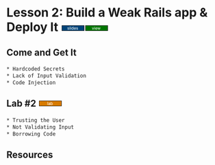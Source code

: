 # Lesson 2: Build a Weak Rails app & Deploy It [![slides](../_images/slides-clean.png)]()[![view](../_images/view-clean.png)](https://speakerdeck.com/devsecops/devsecops-bootcamp-week-2-lesson-2)

## Come and Get It

```
* Hardcoded Secrets
* Lack of Input Validation
* Code Injection 

```

## Lab #2 [![slides](../_images/lab-clean.png)]()
```
* Trusting the User
* Not Validating Input
* Borrowing Code

```

## Resources

